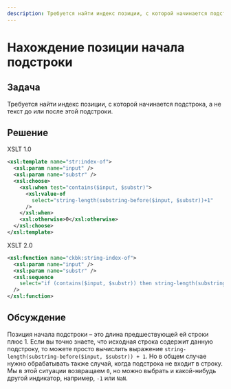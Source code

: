 ```yaml
---
description: Требуется найти индекс позиции, с которой начинается подстрока, а не текст до или после этой подстроки
---
```


# Нахождение позиции начала подстроки

## Задача

Требуется найти индекс позиции, с которой начинается подстрока, а не текст до или после этой подстроки.

## Решение

XSLT 1.0

```xml
<xsl:template name="str:index-of">
  <xsl:param name="input" />
  <xsl:param name="substr" />
  <xsl:choose>
    <xsl:when test="contains($input, $substr)">
      <xsl:value-of
        select="string-length(substring-before($input, $substr))+1"
      />
    </xsl:when>
    <xsl:otherwise>0</xsl:otherwise>
  </xsl:choose>
</xsl:template>
```

XSLT 2.0

```xml
<xsl:function name="ckbk:string-index-of">
  <xsl:param name="input" />
  <xsl:param name="substr" />
  <xsl:sequence
    select="if (contains($input, $substr)) then string-length(substring-before($input, $substr))+1 else 0"
  />
</xsl:function>
```

## Обсуждение

Позиция начала подстроки – это длина предшествующей ей строки плюс 1. Если вы точно знаете, что исходная строка содержит данную подстроку, то можете просто вычислить выражение `string-length(substring-before($input, $substr)) + 1`. Но в общем случае нужно обрабатывать также случай, когда подстрока не входит в строку. Мы в этой ситуации возвращаем `0`, но можно выбрать и какой-нибудь другой индикатор, например, `-1` или `NaN`.
